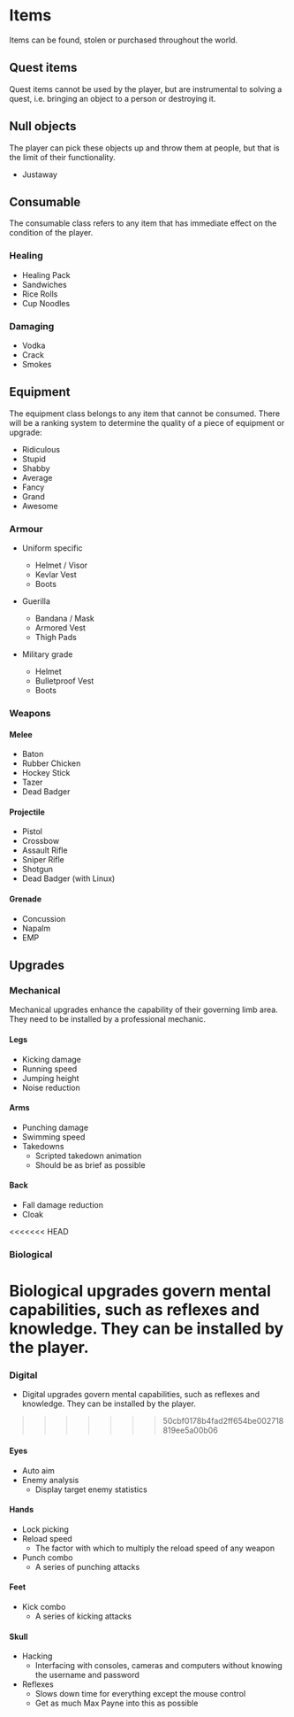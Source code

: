 Items 
=====
Items can be found, stolen or purchased throughout the world. 

## Quest items
Quest items cannot be used by the player, but are instrumental to solving a quest, i.e. bringing an object to a person or destroying it.

## Null objects
The player can pick these objects up and throw them at people, but that is the limit of their functionality.
- Justaway

## Consumable
The consumable class refers to any item that has immediate effect on the condition of the player.

### Healing
- Healing Pack
- Sandwiches
- Rice Rolls
- Cup Noodles

### Damaging
- Vodka
- Crack
- Smokes

## Equipment
The equipment class belongs to any item that cannot be consumed. There will be a ranking system to determine the quality of a piece of equipment or upgrade:
- Ridiculous
- Stupid
- Shabby
- Average
- Fancy
- Grand
- Awesome

### Armour
- Uniform specific
  - Helmet / Visor
  - Kevlar Vest
  - Boots

- Guerilla
  - Bandana / Mask
  - Armored Vest
  - Thigh Pads

- Military grade
  - Helmet
  - Bulletproof Vest
  - Boots

### Weapons
#### Melee
- Baton
- Rubber Chicken
- Hockey Stick
- Tazer
- Dead Badger

#### Projectile
- Pistol
- Crossbow
- Assault Rifle
- Sniper Rifle
- Shotgun
- Dead Badger (with Linux)

#### Grenade
- Concussion
- Napalm
- EMP

## Upgrades
### Mechanical
Mechanical upgrades enhance the capability of their governing limb area. They need to be installed by a professional mechanic.

#### Legs  
- Kicking damage  
- Running speed
- Jumping height
- Noise reduction

#### Arms  
- Punching damage  
- Swimming speed
- Takedowns
  - Scripted takedown animation
  - Should be as brief as possible

#### Back   
- Fall damage reduction
- Cloak

<<<<<<< HEAD
### Biological
Biological upgrades govern mental capabilities, such as reflexes and knowledge. They can be installed by the player.
=======
### Digital
- Digital upgrades govern mental capabilities, such as reflexes and knowledge. They can be installed by the player.
>>>>>>> 50cbf0178b4fad2ff654be002718819ee5a00b06

#### Eyes  
- Auto aim
- Enemy analysis
  - Display target enemy statistics

#### Hands  
- Lock picking
- Reload speed
  - The factor with which to multiply the reload speed of any weapon
- Punch combo
  - A series of punching attacks

#### Feet 
- Kick combo
  - A series of kicking attacks

#### Skull 
- Hacking
  - Interfacing with consoles, cameras and computers without knowing the username and password
- Reflexes
  - Slows down time for everything except the mouse control
  - Get as much Max Payne into this as possible
